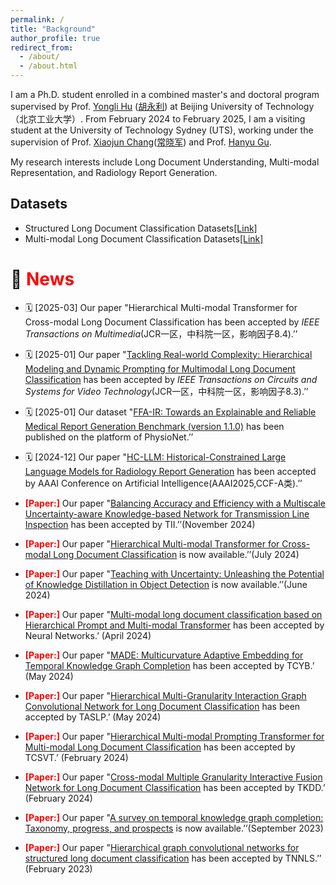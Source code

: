 ```yaml
---
permalink: /
title: "Background"
author_profile: true
redirect_from: 
  - /about/
  - /about.html
---
```


I am a Ph.D. student enrolled in a combined master's and doctoral program supervised by Prof. [Yongli Hu](https://ieeexplore.ieee.org/author/37420507000) ([胡永利](https://baike.baidu.com/item/%E8%83%A1%E6%B0%B8%E5%88%A9/18610606?fr=ge_ala)) at Beijing University of Technology（北京工业大学）. From February 2024 to February 2025, I am a visiting student at the University of Technology Sydney (UTS), working under the supervision of  Prof. [Xiaojun Chang](https://ieeexplore.ieee.org/author/37085779024)([常晓军](https://www.xiaojun.ai/)) and Prof. [Hanyu Gu](https://profiles.uts.edu.au/Hanyu.Gu).

My research interests include Long Document Understanding, Multi-modal Representation, and Radiology Report Generation.

## Datasets
- Structured Long Document Classification Datasets[[Link]](https://drive.google.com/drive/folders/1GAQJ0oWRObOuFIbTeVE8vFI0zBkRG1pa)
- Multi-modal Long Document Classification Datasets[[Link]](https://drive.google.com/drive/folders/1759nBGt7J0ZkUK8-jSbAys9_SANQVC-E)

# 📢 <span style="color:red;">News</span>

* 🗓️ [2025-03] Our paper "Hierarchical Multi-modal Transformer for Cross-modal Long Document Classification has been accepted by *IEEE Transactions on Multimedia*(JCR一区，中科院一区，影响因子8.4).’’
  
* 🗓️ [2025-01] Our paper "[Tackling Real-world Complexity: Hierarchical Modeling and Dynamic Prompting for Multimodal Long Document Classification](https://ieeexplore.ieee.org/document/10869505) has been accepted by *IEEE Transactions on Circuits and Systems for Video Technology*(JCR一区，中科院一区，影响因子8.3).’’
  
* 🗓️ [2025-01] Our dataset "[FFA-IR: Towards an Explainable and Reliable Medical Report Generation Benchmark (version 1.1.0)](https://physionet.org/content/ffa-ir-medical-report/1.1.0/) has been published on the platform of PhysioNet.’’

* 🗓️ [2024-12] Our paper "[HC-LLM: Historical-Constrained Large Language Models for Radiology Report Generation](https://arxiv.org/pdf/2412.11070) has been accepted by AAAI Conference on Artificial Intelligence(AAAI2025,CCF-A类).’’

* **<span style="color:red;">[Paper:]</span>** Our paper "[Balancing Accuracy and Efficiency with a Multiscale Uncertainty-aware Knowledge-based Network for Transmission Line Inspection](https://ieeexplore.ieee.org/abstract/document/10841846) has been accepted by TII.’’(November 2024)

* **<span style="color:red;">[Paper:]</span>** Our paper "[Hierarchical Multi-modal Transformer for Cross-modal Long Document Classification](https://arxiv.org/abs/2407.10105) is now available.’’(July 2024)
  
* **<span style="color:red;">[Paper:]</span>** Our paper "[Teaching with Uncertainty: Unleashing the Potential of Knowledge Distillation in Object Detection](https://arxiv.org/pdf/2406.06999) is now available.’’(June 2024)
  
* **<span style="color:red;">[Paper:]</span>** Our paper "[Multi-modal long document classification based on Hierarchical Prompt and Multi-modal Transformer](https://www.sciencedirect.com/science/article/pii/S0893608024002466) has been accepted by Neural Networks.’ (April 2024)

* **<span style="color:red;">[Paper:]</span>** Our paper "[MADE: Multicurvature Adaptive Embedding for Temporal Knowledge Graph Completion](https://example.com/paper2) has been accepted by TCYB.’ (May 2024)
  
* **<span style="color:red;">[Paper:]</span>** Our paper "[Hierarchical Multi-Granularity Interaction Graph Convolutional Network for Long Document Classification](https://ieeexplore.ieee.org/abstract/document/10452857) has been accepted by TASLP.’ (May 2024)

* **<span style="color:red;">[Paper:]</span>** Our paper "[Hierarchical Multi-modal Prompting Transformer for Multi-modal Long Document Classification](https://ieeexplore.ieee.org/abstract/document/10439279) has been accepted by TCSVT.’ (February 2024)

* **<span style="color:red;">[Paper:]</span>** Our paper "[Cross-modal Multiple Granularity Interactive Fusion Network for Long Document Classification](https://d1wqtxts1xzle7.cloudfront.net/112796084/3631711-libre.pdf?1711536370=&response-content-disposition=inline%3B+filename%3DCross_Modal_Multiple_Granularity_Interac.pdf&Expires=1720709336&Signature=eO-TGsAWvuJIF~YccOZndw22qYfn2zwAmRFjBljMWX~jmWGY71~gI0yEdRjoB5dBEceBcorLNnHw8R2qiJfRxzPXu3KiB-pi4iIpjdp4qdY8e6p3dLnb4erviNjdx1e9BTaqdVWDso1K4jlX7bxdD2LxvRoziZoBl9ZPsZLw9~weEs2DUMFBlI~S1pltmOYqRkIbdzrnxcnGnusTxKQ0f8NO7c~MTcXmLsl-oat~WLQ0CuzdxxLD8RwC5zjOrHfM4dOlxeDvO0cGRREbImkmAHxxy4OZl7Y9PVkYsRauGoNqP0KHRTtDAHCKFDrsWXwNU1YVvU8YjZFh0YBQYadEvQ__&Key-Pair-Id=APKAJLOHF5GGSLRBV4ZA) has been accepted by TKDD.’ (February 2024)

* **<span style="color:red;">[Paper:]</span>** Our paper "[A survey on temporal knowledge graph completion: Taxonomy, progress, and prospects](https://arxiv.org/abs/2308.02457) is now available.’’(September 2023)

* **<span style="color:red;">[Paper:]</span>** Our paper "[Hierarchical graph convolutional networks for structured long document classification](https://drive.google.com/file/d/1iI7P9i6yexFjBFh7jndTY_DDv1xgeq1Q/view) has been accepted by TNNLS.’’ (February 2023)

